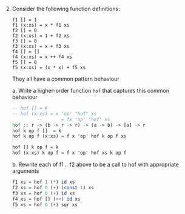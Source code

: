 2. Consider the following function definitions:

   ```
   f1 [] = 1
   f1 (x:xs) = x * f1 xs
   f2 [] = 0
   f2 (x:xs) = 1 + f2 xs
   f3 [] = 0
   f3 (x:xs) = x + f3 xs
   f4 [] = []
   f4 (x:xs) = x ++ f4 xs
   f5 [] = 0
   f5 (x:xs) = (x * x) + f5 xs
   ```

   They all have a common pattern behaviour

   a. Write a higher-order function ```hof``` that captures this common behaviour 

   ```haskell
   -- hof [] = K
   -- hof (x:xs) = x 'op' "hof" xs
   			-- 		 = fx 'op' "hof" xs 
   hof :: r -> (b -> r -> r) -> (a -> b) -> [a] -> r
   hof k op f []  = k 
   hof k op f (x:xs) = f x 'op' hof k op f xs
   
   hof [] k op f = k
   hof (x:xs) k op f = f x 'op' hof xs k op f
   ```

   b. Rewrite each of f1 .. f2 above to be a call to hof with appropriate arguments 

   ```haskell
   f1 xs = hof 1 (*) id xs
   f2 xs = hof 0 (+) (const 1) xs 
   f3 xs = hof 0 (+) id xs
   f4 xs = hof [] (++) id xs 
   f5 xs = hof 0 (+) sqr xs  
   ```

   